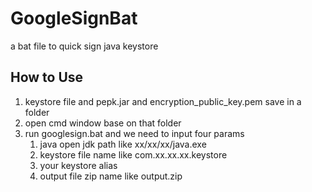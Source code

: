 # GoogleSignBat
a bat file to quick sign java keystore

## How to Use
1. keystore file and pepk.jar and encryption_public_key.pem save in a folder 
2. open cmd window base on that folder
3. run googlesign.bat and we need to input four params
   1. java open jdk path like xx/xx/xx/java.exe
   2. keystore file name  like com.xx.xx.xx.keystore
   3. your keystore alias
   4. output file zip name  like output.zip
  
